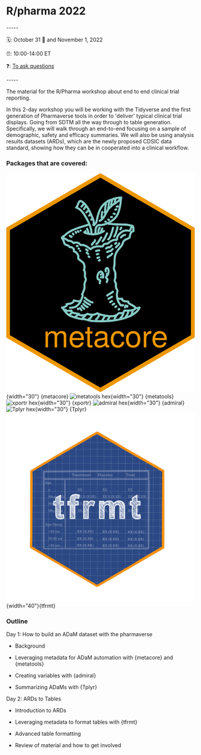 
# R/pharma 2022

\-\-\-\--

🗓️: October 31 🎃 and November 1, 2022

⏰: 10:00-14:00 ET

❓: [To ask questions](https://app.sli.do/event/83gAqCeoPVpeMyFoEVeDZG)

\-\-\-\--

The material for the R/Pharma workshop about end to end clinical trial reporting.

In this 2-day workshop you will be working with the Tidyverse and the first generation of Pharmaverse tools in order to \'deliver\' typical clinical trial displays. Going from SDTM all the way through to table generation. Specifically, we will walk through an end-to-end focusing on a sample of demographic, safety and efficacy summaries. We will also be using analysis results datasets (ARDs), which are the newly proposed CDSIC data standard, showing how they can be in cooperated into a clinical workflow.

### Packages that are covered: 

![metacore hex](https://github.com/atorus-research/metacore/raw/main/man/figures/metacore.PNG){width="30"} {metacore} ![metatools hex](https://github.com/pharmaverse/metatools/raw/main/man/figures/metatools.png){width="30"} {metatools} ![xportr hex](https://github.com/atorus-research/xportr/raw/main/man/figures/logo.png){width="30"} {xportr} ![admiral hex](https://github.com/pharmaverse/admiral/raw/main/man/figures/logo.png){width="30"} {admiral} ![Tplyr hex](https://atorus-research.github.io/Tplyr/logo.png){width="30"} {Tplyr}![tfrmt hex](https://github.com/GSK-Biostatistics/tfrmt/raw/main/man/figures/tfrmt.png){width="40"}{tfrmt}

### Outline

Day 1: How to build an ADaM dataset with the pharmaverse

-   Background

-   Leveraging metadata for ADaM automation with {metacore} and {metatools}

-   Creating variables with {admiral}

-   Summarizing ADaMs with {Tplyr}

Day 2: ARDs to Tables

-   Introduction to ARDs

-   Leveraging metadata to format tables with {tfrmt}

-   Advanced table formatting

-   Review of material and how to get involved
